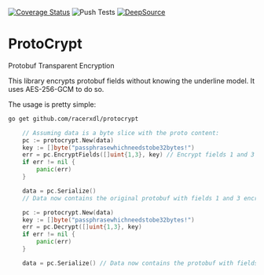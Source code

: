 [![Coverage Status](https://coveralls.io/repos/github/racerxdl/protocrypt/badge.svg?branch=master)](https://coveralls.io/github/racerxdl/protocrypt?branch=master) ![Push Tests](https://github.com/racerxdl/protocrypt/workflows/Push%20Tests/badge.svg) [![DeepSource](https://static.deepsource.io/deepsource-badge-light-mini.svg)](https://deepsource.io/gh/racerxdl/protocrypt/?ref=repository-badge)

# ProtoCrypt

Protobuf Transparent Encryption

This library encrypts protobuf fields without knowing the underline model. It uses AES-256-GCM to do so.

The usage is pretty simple:

```bash
go get github.com/racerxdl/protocrypt
```

```go
	// Assuming data is a byte slice with the proto content:
	pc := protocrypt.New(data)
	key := []byte("passphrasewhichneedstobe32bytes!")
	err = pc.EncryptFields([]uint{1,3}, key) // Encrypt fields 1 and 3
	if err != nil {
		panic(err)
	}

	data = pc.Serialize()
	// Data now contains the original protobuf with fields 1 and 3 encrypted.
```

```go
	pc := protocrypt.New(data)
	key := []byte("passphrasewhichneedstobe32bytes!")
	err = pc.Decrypt([]uint{1,3}, key)
	if err != nil {
		panic(err)
	}

	data = pc.Serialize() // Data now contains the protobuf with fields 1 and 3 decrypted
```

